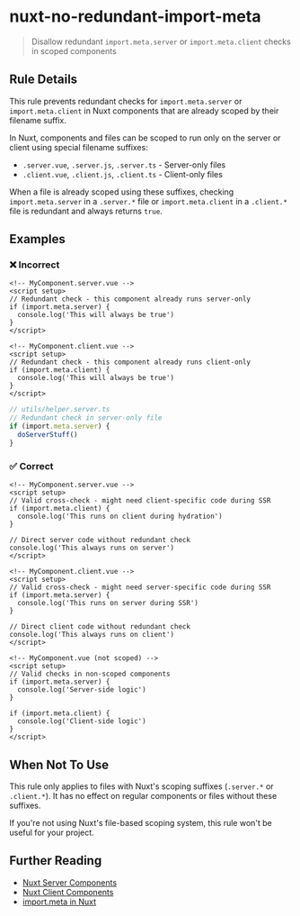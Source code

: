# nuxt-no-redundant-import-meta

> Disallow redundant `import.meta.server` or `import.meta.client` checks in scoped components

## Rule Details

This rule prevents redundant checks for `import.meta.server` or `import.meta.client` in Nuxt components that are already scoped by their filename suffix.

In Nuxt, components and files can be scoped to run only on the server or client using special filename suffixes:
- `.server.vue`, `.server.js`, `.server.ts` - Server-only files
- `.client.vue`, `.client.js`, `.client.ts` - Client-only files

When a file is already scoped using these suffixes, checking `import.meta.server` in a `.server.*` file or `import.meta.client` in a `.client.*` file is redundant and always returns `true`.

## Examples

### ❌ Incorrect

```vue
<!-- MyComponent.server.vue -->
<script setup>
// Redundant check - this component already runs server-only
if (import.meta.server) {
  console.log('This will always be true')
}
</script>
```

```vue
<!-- MyComponent.client.vue -->
<script setup>
// Redundant check - this component already runs client-only
if (import.meta.client) {
  console.log('This will always be true')
}
</script>
```

```ts
// utils/helper.server.ts
// Redundant check in server-only file
if (import.meta.server) {
  doServerStuff()
}
```

### ✅ Correct

```vue
<!-- MyComponent.server.vue -->
<script setup>
// Valid cross-check - might need client-specific code during SSR
if (import.meta.client) {
  console.log('This runs on client during hydration')
}

// Direct server code without redundant check
console.log('This always runs on server')
</script>
```

```vue
<!-- MyComponent.client.vue -->
<script setup>
// Valid cross-check - might need server-specific code during SSR
if (import.meta.server) {
  console.log('This runs on server during SSR')
}

// Direct client code without redundant check
console.log('This always runs on client')
</script>
```

```vue
<!-- MyComponent.vue (not scoped) -->
<script setup>
// Valid checks in non-scoped components
if (import.meta.server) {
  console.log('Server-side logic')
}

if (import.meta.client) {
  console.log('Client-side logic')
}
</script>
```

## When Not To Use

This rule only applies to files with Nuxt's scoping suffixes (`.server.*` or `.client.*`). It has no effect on regular components or files without these suffixes.

If you're not using Nuxt's file-based scoping system, this rule won't be useful for your project.

## Further Reading

- [Nuxt Server Components](https://nuxt.com/docs/guide/directory-structure/components#server-components)
- [Nuxt Client Components](https://nuxt.com/docs/guide/directory-structure/components#client-components)
- [import.meta in Nuxt](https://nuxt.com/docs/api/advanced/import-meta)

